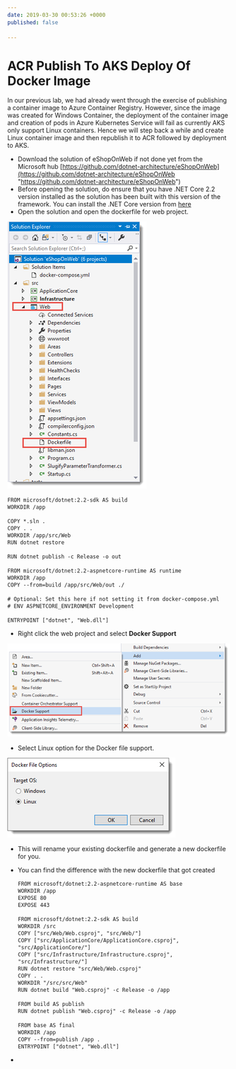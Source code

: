 ```yaml
---
date: 2019-03-30 00:53:26 +0000
published: false

---
```

# ACR Publish To AKS Deploy Of Docker Image

In our previous lab, we had already went through the exercise of publishing a container image to Azure Container Registry. However, since the image was created for Windows Container, the deployment of the container image and creation of pods in Azure Kubernetes Service will fail as currently AKS only support Linux containers. Hence we will step back a while and create Linux container image and then republish it to ACR followed by deployment to AKS.

* Download the solution of eShopOnWeb if not done yet from the Microsoft hub [https://github.com/dotnet-architecture/eShopOnWeb](https://github.com/dotnet-architecture/eShopOnWeb "https://github.com/dotnet-architecture/eShopOnWeb")
* Before opening the solution, do ensure that you have .NET Core 2.2 version installed as the solution has been built with this version of the framework. You can install the .NET Core version from [here](https://dotnet.microsoft.com/download/visual-studio-sdks?utm_source=getdotnetsdk&utm_medium=referral ".NET Core")
* Open the solution and open the dockerfile for web project.

![](/uploads/web_project_snapshot.png)

    FROM microsoft/dotnet:2.2-sdk AS build
    WORKDIR /app
    
    COPY *.sln .
    COPY . .
    WORKDIR /app/src/Web
    RUN dotnet restore
    
    RUN dotnet publish -c Release -o out
    
    FROM microsoft/dotnet:2.2-aspnetcore-runtime AS runtime
    WORKDIR /app
    COPY --from=build /app/src/Web/out ./
    
    # Optional: Set this here if not setting it from docker-compose.yml
    # ENV ASPNETCORE_ENVIRONMENT Development
    
    ENTRYPOINT ["dotnet", "Web.dll"]

* Right click the web project and select **Docker Support**

![](/uploads/vs_docker_support.png)

* Select Linux option for the Docker file support.

  
![](/uploads/vs_docker_file_option.png)

* This will rename your existing dockerfile and generate a new dockerfile for you.
* You can find the difference with the new dockerfile that got created

      FROM microsoft/dotnet:2.2-aspnetcore-runtime AS base
      WORKDIR /app
      EXPOSE 80
      EXPOSE 443
      
      FROM microsoft/dotnet:2.2-sdk AS build
      WORKDIR /src
      COPY ["src/Web/Web.csproj", "src/Web/"]
      COPY ["src/ApplicationCore/ApplicationCore.csproj", "src/ApplicationCore/"]
      COPY ["src/Infrastructure/Infrastructure.csproj", "src/Infrastructure/"]
      RUN dotnet restore "src/Web/Web.csproj"
      COPY . .
      WORKDIR "/src/src/Web"
      RUN dotnet build "Web.csproj" -c Release -o /app
      
      FROM build AS publish
      RUN dotnet publish "Web.csproj" -c Release -o /app
      
      FROM base AS final
      WORKDIR /app
      COPY --from=publish /app .
      ENTRYPOINT ["dotnet", "Web.dll"]


* 